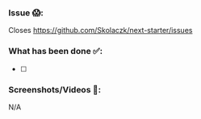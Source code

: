 ### Issue 😱:

Closes https://github.com/Skolaczk/next-starter/issues

### What has been done ✅:

- [ ]

### Screenshots/Videos 🎥:

N/A